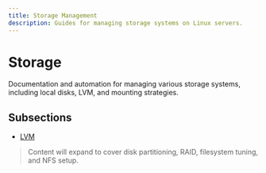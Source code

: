 ```yaml
---
title: Storage Management
description: Guides for managing storage systems on Linux servers.
---
```


# Storage

Documentation and automation for managing various storage systems, including local disks, LVM, and mounting strategies.

## Subsections

- [LVM](./lvm/)

> Content will expand to cover disk partitioning, RAID, filesystem tuning, and NFS setup.